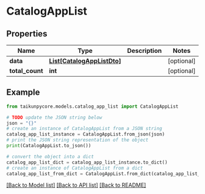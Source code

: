 # CatalogAppList


## Properties

Name | Type | Description | Notes
------------ | ------------- | ------------- | -------------
**data** | [**List[CatalogAppListDto]**](CatalogAppListDto.md) |  | [optional] 
**total_count** | **int** |  | [optional] 

## Example

```python
from taikunpycore.models.catalog_app_list import CatalogAppList

# TODO update the JSON string below
json = "{}"
# create an instance of CatalogAppList from a JSON string
catalog_app_list_instance = CatalogAppList.from_json(json)
# print the JSON string representation of the object
print(CatalogAppList.to_json())

# convert the object into a dict
catalog_app_list_dict = catalog_app_list_instance.to_dict()
# create an instance of CatalogAppList from a dict
catalog_app_list_from_dict = CatalogAppList.from_dict(catalog_app_list_dict)
```
[[Back to Model list]](../README.md#documentation-for-models) [[Back to API list]](../README.md#documentation-for-api-endpoints) [[Back to README]](../README.md)


